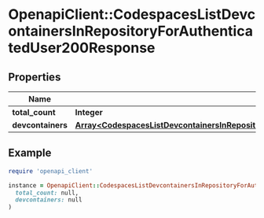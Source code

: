# OpenapiClient::CodespacesListDevcontainersInRepositoryForAuthenticatedUser200Response

## Properties

| Name | Type | Description | Notes |
| ---- | ---- | ----------- | ----- |
| **total_count** | **Integer** |  |  |
| **devcontainers** | [**Array&lt;CodespacesListDevcontainersInRepositoryForAuthenticatedUser200ResponseDevcontainersInner&gt;**](CodespacesListDevcontainersInRepositoryForAuthenticatedUser200ResponseDevcontainersInner.md) |  |  |

## Example

```ruby
require 'openapi_client'

instance = OpenapiClient::CodespacesListDevcontainersInRepositoryForAuthenticatedUser200Response.new(
  total_count: null,
  devcontainers: null
)
```

